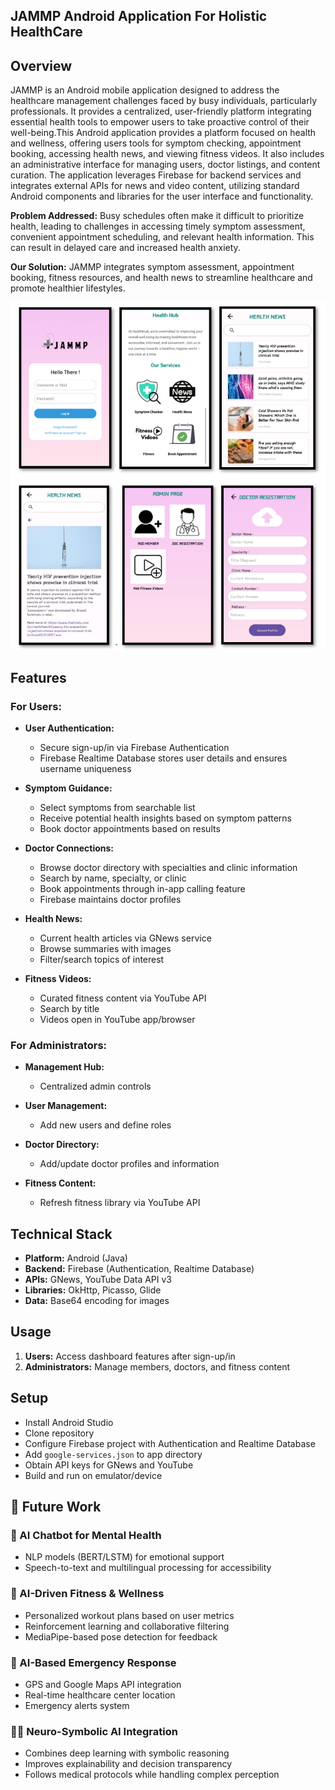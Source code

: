 ## JAMMP Android Application For Holistic HealthCare

## Overview

JAMMP is an Android mobile application designed to address the healthcare management challenges faced by busy individuals, particularly professionals. It provides a centralized, user-friendly platform integrating essential health tools to empower users to take proactive control of their well-being.This Android application provides a platform focused on health and wellness, offering users tools for symptom checking, appointment booking, accessing health news, and viewing fitness videos. It also includes an administrative interface for managing users, doctor listings, and content curation. The application leverages Firebase for backend services and integrates external APIs for news and video content, utilizing standard Android components and libraries for the user interface and functionality.


**Problem Addressed:** 
Busy schedules often make it difficult to prioritize health, leading to challenges in accessing timely symptom assessment, convenient appointment scheduling, and relevant health information. This can result in delayed care and increased health anxiety.

**Our Solution:** JAMMP integrates symptom assessment, appointment booking, fitness resources, and health news to streamline healthcare and promote healthier lifestyles.

 ![Image Alt](https://github.com/RudramoniAnanth/JAMMP-Android-Application/blob/e53e5da961cb05c7638d3c60bc2d41360d2d7a6d/JAMMP/application_image.png)

## Features

### For Users:

- **User Authentication:**
  - Secure sign-up/in via Firebase Authentication
  - Firebase Realtime Database stores user details and ensures username uniqueness

- **Symptom Guidance:**
  - Select symptoms from searchable list
  - Receive potential health insights based on symptom patterns
  - Book doctor appointments based on results

- **Doctor Connections:**
  - Browse doctor directory with specialties and clinic information
  - Search by name, specialty, or clinic
  - Book appointments through in-app calling feature
  - Firebase maintains doctor profiles

- **Health News:**
  - Current health articles via GNews service
  - Browse summaries with images
  - Filter/search topics of interest

- **Fitness Videos:**
  - Curated fitness content via YouTube API
  - Search by title
  - Videos open in YouTube app/browser

### For Administrators:

- **Management Hub:**
  - Centralized admin controls

- **User Management:**
  - Add new users and define roles

- **Doctor Directory:**
  - Add/update doctor profiles and information

- **Fitness Content:**
  - Refresh fitness library via YouTube API

## Technical Stack

- **Platform:** Android (Java)
- **Backend:** Firebase (Authentication, Realtime Database)
- **APIs:** GNews, YouTube Data API v3
- **Libraries:** OkHttp, Picasso, Glide
- **Data:** Base64 encoding for images

## Usage

1. **Users:** Access dashboard features after sign-up/in
2. **Administrators:** Manage members, doctors, and fitness content

## Setup

- Install Android Studio
- Clone repository
- Configure Firebase project with Authentication and Realtime Database
- Add `google-services.json` to app directory
- Obtain API keys for GNews and YouTube
- Build and run on emulator/device

## 🔮 Future Work

### 🧠 AI Chatbot for Mental Health
- NLP models (BERT/LSTM) for emotional support
- Speech-to-text and multilingual processing for accessibility

### 🏃 AI-Driven Fitness & Wellness
- Personalized workout plans based on user metrics
- Reinforcement learning and collaborative filtering
- MediaPipe-based pose detection for feedback

### 🚨 AI-Based Emergency Response
- GPS and Google Maps API integration
- Real-time healthcare center location
- Emergency alerts system

### 🧠🔗 Neuro-Symbolic AI Integration
- Combines deep learning with symbolic reasoning
- Improves explainability and decision transparency
- Follows medical protocols while handling complex perception
